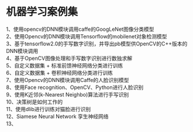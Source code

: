 # 机器学习案例集

1、使用opencv的DNN模块调用caffe的GoogLeNet图像分类模型  
2、使用Opencv的DNN模块调用Tensorflow的mobilenet对象检测模型  
3、基于tensorflow2.0的手写数字识别，并导出pb模型供OpenCV的C++版本的DNN模块调用  
4、基于OpenCV图像处理和手写数字识别进行数独求解  
5、自定义数据集 + 标准前馈神经网络分类进行训练  
6、自定义数据集 + 卷积神经网络分类进行训练  
7、使用Opencv的DNN模块调用Caffe的人脸识别模型  
8、使用Face recognition、OpenCV、Python进行人脸识别  
9、使用K近邻(k-Nearest Neighbo)算法进行手写识别  
10、决策树是如何工作的  
11、使用dlib进行训练对猫脸进行识别  
12、Siamese Neural Network 孪生神经网络  
13、